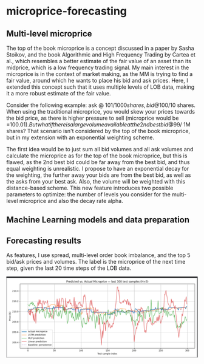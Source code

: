 # microprice-forecasting

## Multi-level microprice

The top of the book microprice is a concept discussed in a paper by Sasha Stoikov, and the book Algorithmic and High Frequency Trading by Cartea et al., which resembles a better estimate of the fair value of an asset than its midprice, which is a low frequency trading signal. My main interest in the microprice is in the context of market making, as the MM is trying to find a fair value, around which he wants to place his bid and ask prices.
Here, I extended this concept such that it uses multiple levels of LOB data, making it a more robust estimate of the fair value.

Consider the following example:
ask @ 101$/1000 shares,   bid @ 100$/10 shares. When using the traditional microprice, you would skew your prices towards the bid price, as there is higher pressure to sell  (microprice would be =100.01$).
But what if there is a large volume available at the 2nd best bid @ 99$/ 1M shares? 
That scenario isn't considered by the top of the book microprice, but in my extension with an exponential weighting scheme.

The first idea would be to just sum all bid volumes and all ask volumes and calculate the microprice as for the top of the book microprice, but this is flawed, as the 2nd best bid could be far away from the best bid, and thus equal weighting is unrealistic. I propose to have an exponential decay for the weighting, the further away your bids are from the best bid, as well as the asks from your best ask. Also, the volume will be weighted with this distance-based scheme.
This new feature introduces two possible parameters to optimize: the number of levels you consider for the multi-level microprice and also the decay rate alpha. 




## Machine Learning models and data preparation

## Forecasting results
As features, I use spread, multi-level order book imbalance, and the top 5 bid/ask prices and volumes.
The label is the microprice of the next time step, given the last 20 time steps of the LOB data.

![Trained Microprice Forecasts](micropriceforecast.png)
